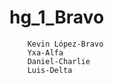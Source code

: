 # hg_1_Bravo
        Kevin López-Bravo
        Yxa-Alfa
        Daniel-Charlie
        Luis-Delta
        